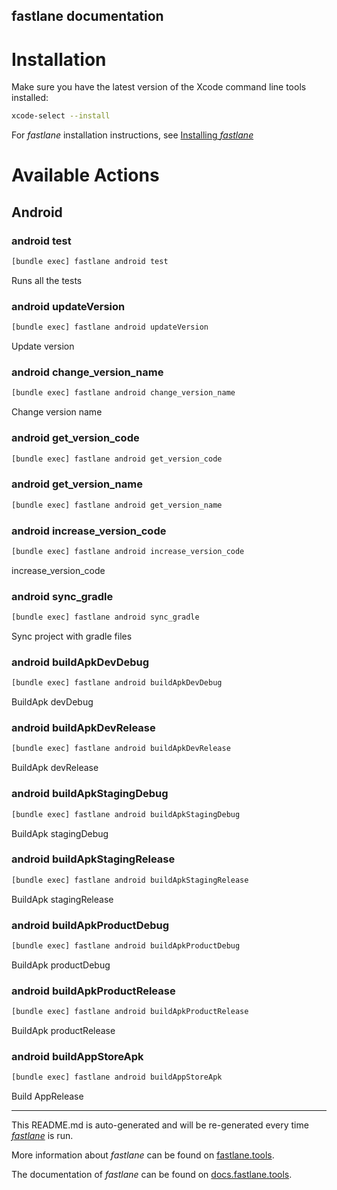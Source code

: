 fastlane documentation
----

# Installation

Make sure you have the latest version of the Xcode command line tools installed:

```sh
xcode-select --install
```

For _fastlane_ installation instructions, see [Installing _fastlane_](https://docs.fastlane.tools/#installing-fastlane)

# Available Actions

## Android

### android test

```sh
[bundle exec] fastlane android test
```

Runs all the tests

### android updateVersion

```sh
[bundle exec] fastlane android updateVersion
```

Update version

### android change_version_name

```sh
[bundle exec] fastlane android change_version_name
```

Change version name

### android get_version_code

```sh
[bundle exec] fastlane android get_version_code
```



### android get_version_name

```sh
[bundle exec] fastlane android get_version_name
```



### android increase_version_code

```sh
[bundle exec] fastlane android increase_version_code
```

increase_version_code

### android sync_gradle

```sh
[bundle exec] fastlane android sync_gradle
```

Sync project with gradle files

### android buildApkDevDebug

```sh
[bundle exec] fastlane android buildApkDevDebug
```

BuildApk devDebug

### android buildApkDevRelease

```sh
[bundle exec] fastlane android buildApkDevRelease
```

BuildApk devRelease

### android buildApkStagingDebug

```sh
[bundle exec] fastlane android buildApkStagingDebug
```

BuildApk stagingDebug

### android buildApkStagingRelease

```sh
[bundle exec] fastlane android buildApkStagingRelease
```

BuildApk stagingRelease

### android buildApkProductDebug

```sh
[bundle exec] fastlane android buildApkProductDebug
```

BuildApk productDebug

### android buildApkProductRelease

```sh
[bundle exec] fastlane android buildApkProductRelease
```

BuildApk productRelease

### android buildAppStoreApk

```sh
[bundle exec] fastlane android buildAppStoreApk
```

Build AppRelease

----

This README.md is auto-generated and will be re-generated every time [_fastlane_](https://fastlane.tools) is run.

More information about _fastlane_ can be found on [fastlane.tools](https://fastlane.tools).

The documentation of _fastlane_ can be found on [docs.fastlane.tools](https://docs.fastlane.tools).
